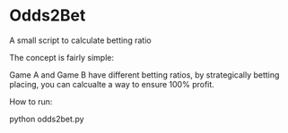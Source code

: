 # Odds2Bet
A small script to calculate betting ratio

The concept is fairly simple:

Game A and Game B have different betting ratios, 
by strategically betting placing, 
you can calcualte a way to ensure 100% profit. 

How to run:

python odds2bet.py